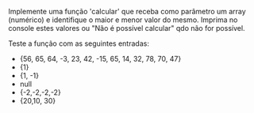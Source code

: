 Implemente uma função 'calcular' que receba como parâmetro um array (numérico) e identifique o maior e menor valor do mesmo. Imprima no console estes valores ou "Não é possível calcular" qdo não for possível.

Teste a função com as seguintes entradas:

* {56, 65, 64, -3, 23, 42, -15, 65, 14, 32, 78, 70, 47}
* {1}
* {1, -1}
* null
* {-2,-2,-2,-2}
* {20,10, 30}